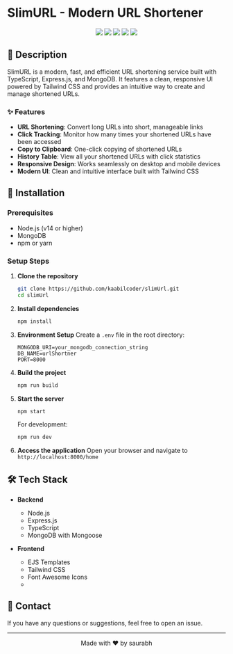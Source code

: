 # SlimURL - Modern URL Shortener

<div align="center">
  <img src="https://img.shields.io/badge/node.js-6DA55F?style=for-the-badge&logo=node.js&logoColor=white" />
  <img src="https://img.shields.io/badge/typescript-%23007ACC.svg?style=for-the-badge&logo=typescript&logoColor=white" />
  <img src="https://img.shields.io/badge/express.js-%23404d59.svg?style=for-the-badge&logo=express&logoColor=%2361DAFB" />
  <img src="https://img.shields.io/badge/MongoDB-%234ea94b.svg?style=for-the-badge&logo=mongodb&logoColor=white" />
  <img src="https://img.shields.io/badge/tailwindcss-%2338B2AC.svg?style=for-the-badge&logo=tailwind-css&logoColor=white" />
</div>

## 📝 Description

SlimURL is a modern, fast, and efficient URL shortening service built with TypeScript, Express.js, and MongoDB. It features a clean, responsive UI powered by Tailwind CSS and provides an intuitive way to create and manage shortened URLs.

### ✨ Features

- **URL Shortening**: Convert long URLs into short, manageable links
- **Click Tracking**: Monitor how many times your shortened URLs have been accessed
- **Copy to Clipboard**: One-click copying of shortened URLs
- **History Table**: View all your shortened URLs with click statistics
- **Responsive Design**: Works seamlessly on desktop and mobile devices
- **Modern UI**: Clean and intuitive interface built with Tailwind CSS

## 🚀 Installation

### Prerequisites

- Node.js (v14 or higher)
- MongoDB
- npm or yarn

### Setup Steps

1. **Clone the repository**

   ```bash
   git clone https://github.com/kaabilcoder/slimUrl.git
   cd slimUrl
   ```

2. **Install dependencies**

   ```bash
   npm install
   ```

3. **Environment Setup**
   Create a `.env` file in the root directory:

   ```env
   MONGODB_URI=your_mongodb_connection_string
   DB_NAME=urlShortner
   PORT=8000
   ```

4. **Build the project**

   ```bash
   npm run build
   ```

5. **Start the server**

   ```bash
   npm start
   ```

   For development:

   ```bash
   npm run dev
   ```

6. **Access the application**
   Open your browser and navigate to `http://localhost:8000/home`

## 🛠️ Tech Stack

- **Backend**

  - Node.js
  - Express.js
  - TypeScript
  - MongoDB with Mongoose

- **Frontend**
  - EJS Templates
  - Tailwind CSS
  - Font Awesome Icons
  -

## 📧 Contact

If you have any questions or suggestions, feel free to open an issue.

---

<div align="center">
  Made with ❤️ by saurabh
</div>
